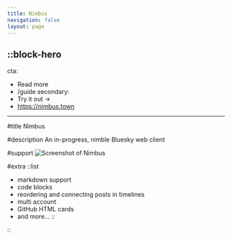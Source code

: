 ```yaml
---
title: Nimbus
navigation: false
layout: page
---
```


::block-hero
---
cta:
  - Read more
  - /guide
secondary:
  - Try it out →
  - https://nimbus.town
---

#title
Nimbus

#description
An in-progress, nimble Bluesky web client

#support
![Screenshot of Nimbus](/screenshot.png)

#extra
::list
- markdown support
- code blocks
- reordering and connecting posts in timelines
- multi account
- GitHub HTML cards
- and more...
::

::
